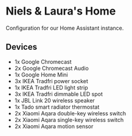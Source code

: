 # Niels & Laura's Home

Configuration for our Home Assistant instance.

## Devices

- 1x Google Chromecast
- 2x Google Chromecast Audio
- 1x Google Home Mini
- 3x IKEA Tradfri power socket
- 1x IKEA Tradfri LED light strip
- 3x IKEA Tradfri dimmable LED spot
- 1x JBL Link 20 wireless speaker
- 1x Tado smart radiator thermostat
- 2x Xiaomi Aqara double-key wireless switch
- 2x Xiaomi Aqara single-key wireless switch
- 2x Xiaomi Aqara motion sensor
